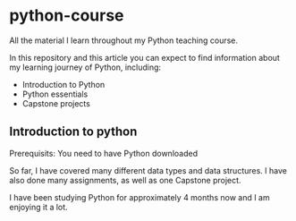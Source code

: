 # python-course
All the material I learn throughout my Python teaching course. 

In this repository and this article you can expect to find information about my learning journey of Python, including:
- Introduction to Python
- Python essentials
- Capstone projects

## Introduction to python

Prerequisits: 
You need to have Python downloaded

So far, I have covered many different data types and data structures. I have also done many assignments, as well as one Capstone project. 

I have been studying Python for approximately 4 months now and I am enjoying it a lot.
